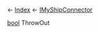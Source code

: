 ← [Index](Api-Index) ← [IMyShipConnector](Sandbox.ModAPI.Ingame.IMyShipConnector)

[bool](System.Boolean) ThrowOut